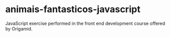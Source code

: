 # animais-fantasticos-javascript
JavaScript exercise performed in the front end development course offered by Origamid.
